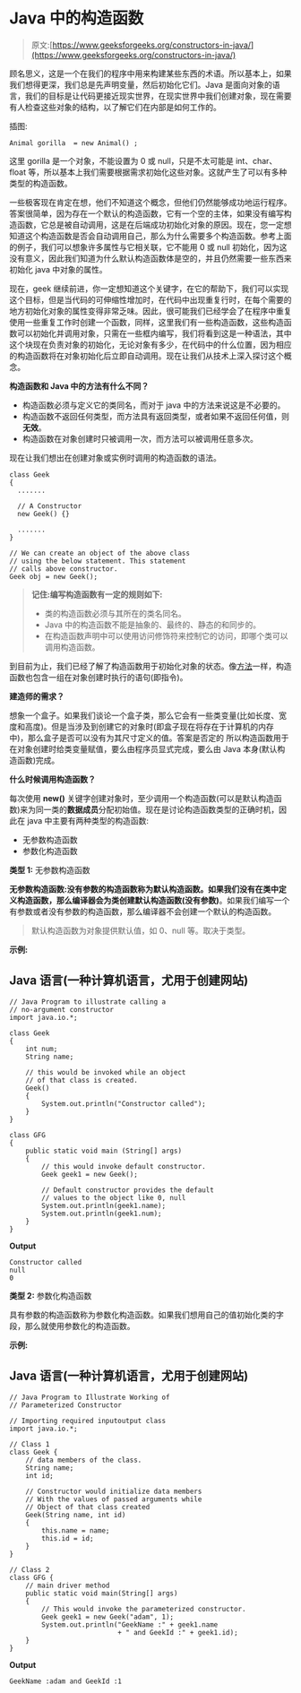 # Java 中的构造函数

> 原文:[https://www.geeksforgeeks.org/constructors-in-java/](https://www.geeksforgeeks.org/constructors-in-java/)

顾名思义，这是一个在我们的程序中用来构建某些东西的术语。所以基本上，如果我们想得更深，我们总是先声明变量，然后初始化它们。Java 是面向对象的语言，我们的目标是让代码更接近现实世界，在现实世界中我们创建对象，现在需要有人检查这些对象的结构，以了解它们在内部是如何工作的。

插图:

```
Animal gorilla  = new Animal() ;
```

这里 gorilla 是一个对象，不能设置为 0 或 null，只是不太可能是 int、char、float 等，所以基本上我们需要根据需求初始化这些对象。这就产生了可以有多种类型的构造函数。

一些极客现在肯定在想，他们不知道这个概念，但他们仍然能够成功地运行程序。答案很简单，因为存在一个默认的构造函数，它有一个空的主体，如果没有编写构造函数，它总是被自动调用，这是在后端成功初始化对象的原因。现在，您一定想知道这个构造函数是否会自动调用自己，那么为什么需要多个构造函数。参考上面的例子，我们可以想象许多属性与它相关联，它不能用 0 或 null 初始化，因为这没有意义，因此我们知道为什么默认构造函数体是空的，并且仍然需要一些东西来初始化 java 中对象的属性。

现在，geek 继续前进，你一定想知道这个关键字，在它的帮助下，我们可以实现这个目标，但是当代码的可伸缩性增加时，在代码中出现重复行时，在每个需要的地方初始化对象的属性变得非常乏味。因此，很可能我们已经学会了在程序中重复使用一些重复工作时创建一个函数，同样，这里我们有一些构造函数，这些构造函数可以初始化并调用对象，只需在一些框内编写，我们将看到这是一种语法，其中这个块现在负责对象的初始化，无论对象有多少，在代码中的什么位置，因为相应的构造函数将在对象初始化后立即自动调用。现在让我们从技术上深入探讨这个概念。

**构造函数和 Java 中的方法有什么不同？**

*   构造函数必须与定义它的类同名，而对于 java 中的方法来说这是不必要的。
*   构造函数不返回任何类型，而方法具有返回类型，或者如果不返回任何值，则**无效**。
*   构造函数在对象创建时只被调用一次，而方法可以被调用任意多次。

现在让我们想出在创建对象或实例时调用的构造函数的语法。

```
class Geek
{   
  .......

  // A Constructor
  new Geek() {}

  .......
}

// We can create an object of the above class
// using the below statement. This statement
// calls above constructor.
Geek obj = new Geek(); 
```

> **记住:**编写构造函数有一定的**规则如下:**
> 
> *   类的构造函数必须与其所在的类名同名。
> *   Java 中的构造函数不能是抽象的、最终的、静态的和同步的。
> *   在构造函数声明中可以使用访问修饰符来控制它的访问，即哪个类可以调用构造函数。

到目前为止，我们已经了解了构造函数用于初始化对象的状态。像[方法](https://www.geeksforgeeks.org/methods-in-java/)一样，构造函数也包含一组在对象创建时执行的语句(即指令)。

**建造师的需求？**

想象一个盒子。如果我们谈论一个盒子类，那么它会有一些类变量(比如长度、宽度和高度)。但是当涉及到创建它的对象时(即盒子现在将存在于计算机的内存中)，那么盒子是否可以没有为其尺寸定义的值。答案是否定的
所以构造函数用于在对象创建时给类变量赋值，要么由程序员显式完成，要么由 Java 本身(默认构造函数)完成。

**什么时候调用构造函数？**

每次使用 **new()** 关键字创建对象时，至少调用一个构造函数(可以是默认构造函数)来为同一类的**数据成员**分配初始值。现在是讨论构造函数类型的正确时机，因此在 java 中主要有两种类型的构造函数:

*   无参数构造函数
*   参数化构造函数

**类型 1:** 无参数构造函数

**无参数构造函数:**没有参数的构造函数称为默认构造函数。如果我们没有在类中定义构造函数，那么编译器会为类创建**默认构造函数(没有参数)**。如果我们编写一个有参数或者没有参数的构造函数，那么编译器不会创建一个默认的构造函数。

> 默认构造函数为对象提供默认值，如 0、null 等。取决于类型。

**示例:**

## Java 语言(一种计算机语言，尤用于创建网站)

```
// Java Program to illustrate calling a
// no-argument constructor
import java.io.*;

class Geek
{
    int num;
    String name;

    // this would be invoked while an object
    // of that class is created.
    Geek()
    {
        System.out.println("Constructor called");
    }
}

class GFG
{
    public static void main (String[] args)
    {
        // this would invoke default constructor.
        Geek geek1 = new Geek();

        // Default constructor provides the default
        // values to the object like 0, null
        System.out.println(geek1.name);
        System.out.println(geek1.num);
    }
}
```

**Output**

```
Constructor called
null
0
```

**类型 2:** 参数化构造函数

具有参数的构造函数称为参数化构造函数。如果我们想用自己的值初始化类的字段，那么就使用参数化的构造函数。

**示例:**

## Java 语言(一种计算机语言，尤用于创建网站)

```
// Java Program to Illustrate Working of
// Parameterized Constructor

// Importing required inputoutput class
import java.io.*;

// Class 1
class Geek {
    // data members of the class.
    String name;
    int id;

    // Constructor would initialize data members
    // With the values of passed arguments while
    // Object of that class created
    Geek(String name, int id)
    {
        this.name = name;
        this.id = id;
    }
}

// Class 2
class GFG {
    // main driver method
    public static void main(String[] args)
    {
        // This would invoke the parameterized constructor.
        Geek geek1 = new Geek("adam", 1);
        System.out.println("GeekName :" + geek1.name
                           + " and GeekId :" + geek1.id);
    }
}
```

**Output**

```
GeekName :adam and GeekId :1
```